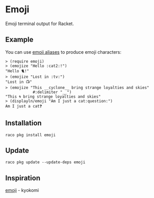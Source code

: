 # Emoji

Emoji terminal output for Racket.

## Example

You can use [emoji aliases](https://www.webfx.com/tools/emoji-cheat-sheet/) to produce emoji characters:

``` racket
> (require emoji)
> (emojize "Hello :cat2:!")
"Hello 🐈!"
> (emojize "Lost in :tv:")
"Lost in 📺"
> (emojize "This __cyclone__ bring strange loyalties and skies"
            #:delimiter "__")
"This 🌀 bring strange loyalties and skies"
> (displayln/emoji "Am I just a cat:question:")
Am I just a cat❓
```

## Installation

```
raco pkg install emoji
```

## Update

```
raco pkg update --update-deps emoji
```

## Inspiration

[emoji](https://github.com/kyokomi/emoji) - kyokomi